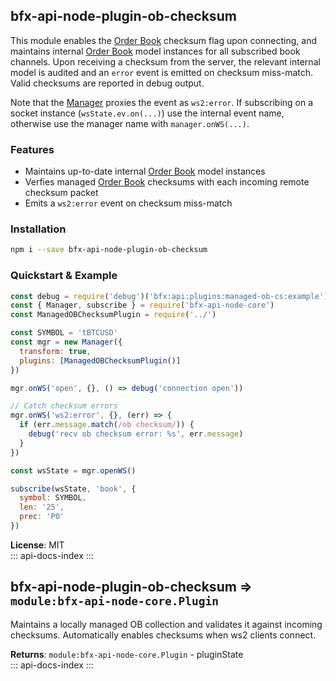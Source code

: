 <a id="module_bfx-api-node-plugin-ob-checksum"></a>

## bfx-api-node-plugin-ob-checksum
This module enables the
[Order Book](module:bfx-api-node-models.OrderBook) checksum flag upon
connecting, and maintains internal
[Order Book](module:bfx-api-node-models.OrderBook) model instances for
all subscribed book channels. Upon receiving a checksum from the server, the
relevant internal model is audited and an `error` event is emitted on
checksum miss-match. Valid checksums are reported in debug output.

Note that the [Manager](module:bfx-api-node-core.Manager) proxies the
event as `ws2:error`. If subscribing on a socket instance
(`wsState.ev.on(...)`) use the internal event name, otherwise use the
manager name with `manager.onWS(...)`.

### Features

* Maintains up-to-date internal
  [Order Book](module:bfx-api-node-models.OrderBook) model instances
* Verfies managed [Order Book](module:bfx-api-node-models.OrderBook)
  checksums with each incoming remote checksum packet
* Emits a `ws2:error` event on checksum miss-match

### Installation

```bash
npm i --save bfx-api-node-plugin-ob-checksum
```

### Quickstart & Example

```js
const debug = require('debug')('bfx:api:plugins:managed-ob-cs:example')
const { Manager, subscribe } = require('bfx-api-node-core')
const ManagedOBChecksumPlugin = require('../')

const SYMBOL = 'tBTCUSD'
const mgr = new Manager({
  transform: true,
  plugins: [ManagedOBChecksumPlugin()]
})

mgr.onWS('open', {}, () => debug('connection open'))

// Catch checksum errors
mgr.onWS('ws2:error', {}, (err) => {
  if (err.message.match(/ob checksum/)) {
    debug('recv ob checksum error: %s', err.message)
  }
})

const wsState = mgr.openWS()

subscribe(wsState, 'book', {
  symbol: SYMBOL,
  len: '25',
  prec: 'P0'
})
```

**License**: MIT  
::: api-docs-index
:::
<a id="module_bfx-api-node-plugin-ob-checksum"></a>

## bfx-api-node-plugin-ob-checksum ⇒ <code>module:bfx-api-node-core.Plugin</code>
Maintains a locally managed OB collection and validates it against incoming
checksums. Automatically enables checksums when ws2 clients connect.

**Returns**: <code>module:bfx-api-node-core.Plugin</code> - pluginState  
::: api-docs-index
:::
